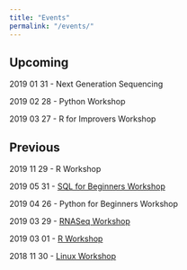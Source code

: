 ```yaml
---
title: "Events"
permalink: "/events/"
---
```


## Upcoming

2019 01 31 - Next Generation Sequencing

2019 02 28 - Python Workshop

2019 03 27 - R for Improvers Workshop

## Previous

2019 11 29 - R Workshop

2019 05 31 - [SQL for Beginners Workshop](https://github.com/sgul-bioinformatics/190531-SQL)

2019 04 26 - Python for Beginners Workshop

2019 03 29 - [RNASeq Workshop](https://github.com/sgul-bioinformatics/RNA-Seq-Workshop-SGUL-29_03_2019)

2019 03 01 - [R Workshop](https://github.com/sgul-bioinformatics/r_workshop_2019_03_01)

2018 11 30 - [Linux Workshop](https://github.com/sgul-bioinformatics/2017-06-13-SGUL-SciPro-Linux)
